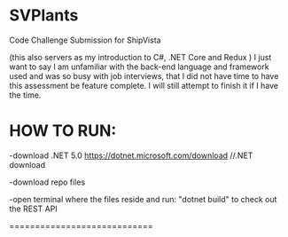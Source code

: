 # SVPlants
Code Challenge Submission for ShipVista 

(this also servers as my introduction to C#, .NET Core and Redux )
I just want to say I am unfamiliar with the back-end language and framework used and was so busy with job interviews, that I did not have time to have this assessment be feature complete. I will still attempt to finish it if I have the time. 


HOW TO RUN:
=====================
-download .NET 5.0 
https://dotnet.microsoft.com/download //.NET download 

-download repo files 

-open terminal where the files reside and run: "dotnet build" to check out the REST API 

============================



